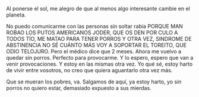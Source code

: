 Al ponerse el sol, me alegro de que al menos algo interesante cambie en el planeta.

No puedo comunicarme con las personas sin soltar rabia PORQUE MAN ROBAO LOS PUTOS AMERICANOS JODER, QUE OS DEN POR CULO A TODOS TÍO, ME MATAO PARA TENER PORROS Y OTRA VEZ, SINDROME DE ABSTINENCIA NO SÉ CUÁNTO MÁS VOY A SOPORTAR EL TOREITO, QUE ODIO TELOJURO. Pero el médico dice que 2 meses. Ahora me vuelvo a quedar sin porros. Perfecto para provocarme. Y lo espero, espero que van a venir provocaciones. Y estoy en las mismas otra vez. Yo qué sé, estoy harto de vivir entre vosotros, no creo que quiera aguantarlo otra vez más.

Que se mueran los pobres, va. Salgamos de aquí, ya estoy harto, yo sin porros no quiero estar, demasiado expuesto a sus mierdas.
